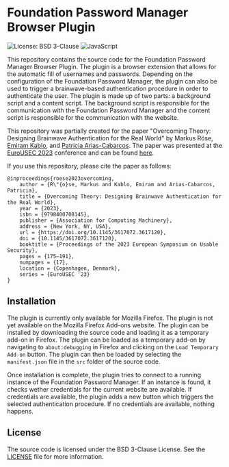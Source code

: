 # Foundation Password Manager Browser Plugin
![License: BSD 3-Clause](https://img.shields.io/badge/License-BSD%203--Clause-blue.svg)  ![JavaScript](https://img.shields.io/badge/logo-javascript-blue?logo=javascript)

This repository contains the source code for the Foundation Password Manager Browser Plugin. The plugin is a browser extension that allows for the automatic fill of usernames and passwords. Depending on the configuration of the Foundation Password Manager, the plugin can also be used to trigger a brainwave-based authentication procedure in order to authenticate the user. The plugin is made up of two parts: a background script and a content script. The background script is responsible for the communication with the Foundation Password Manager and the content script is responsible for the communication with the website.

This repository was partially created for the paper "Overcoming Theory: Designing Brainwave Authentication for the Real World" by Markus Röse, [Emiram Kablo](https://twitter.com/emikablo), and [Patricia Arias-Cabarcos](https://twitter.com/patriAriasC). The paper was presented at the [EuroUSEC 2023](https://eurousec23.itu.dk/) conference and can be found [here](https://doi.org/10.1145/3617072.3617120).

If you use this repository, please cite the paper as follows:
```
@inproceedings{roese2023overcoming,
    author = {R\"{o}se, Markus and Kablo, Emiram and Arias-Cabarcos, Patricia},
    title = {Overcoming Theory: Designing Brainwave Authentication for the Real World},
    year = {2023},
    isbn = {9798400708145},
    publisher = {Association for Computing Machinery},
    address = {New York, NY, USA},
    url = {https://doi.org/10.1145/3617072.3617120},
    doi = {10.1145/3617072.3617120},
    booktitle = {Proceedings of the 2023 European Symposium on Usable Security},
    pages = {175–191},
    numpages = {17},
    location = {Copenhagen, Denmark},
    series = {EuroUSEC '23}
}
```

## Installation
The plugin is currently only available for Mozilla Firefox. The plugin is not yet available on the Mozilla Firefox Add-ons website. The plugin can be installed by downloading the source code and loading it as a temporary add-on in Firefox. The plugin can be loaded as a temporary add-on by navigating to `about:debugging` in Firefox and clicking on the `Load Temporary Add-on` button. The plugin can then be loaded by selecting the `manifest.json` file in the `src` folder of the source code.

Once installation is complete, the plugin tries to connect to a running instance of the Foundation Password Manager. If an instance is found, it checks wether credentials for the current website are available. If credentials are available, the plugin adds a new button which triggers the selected authentication procedure. If no credentials are available, nothing happens.

## License
The source code is licensed under the BSD 3-Clause License. See the [LICENSE](LICENSE) file for more information.
